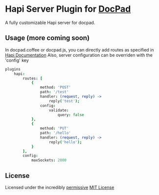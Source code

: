 # Hapi Server Plugin for [DocPad](http://docpad.org)

A fully customizable Hapi server for docpad.

## Usage (more coming soon)

In docpad.coffee or docpad.js, you can directly add routes as specified in [Hapi Documentation](https://github.com/spumko/hapi/blob/master/docs/Reference.md)
Also, server configuration can be overriden with the 'config' key

```coffee
plugins
    hapi:
        routes: [
            {
                method: 'POST'
                path: '/test'
                handler: (request, reply) ->
                    reply('test');
                config:
                    validate:
                        query: false
            },
            {
                method: 'PUT'
                path: '/hello'
                handler: (request, reply) ->
                    reply('hello');
            }
        ],
        config:
            maxSockets: 2000
```

## License
Licensed under the incredibly [permissive](http://en.wikipedia.org/wiki/Permissive_free_software_licence) [MIT License](http://creativecommons.org/licenses/MIT/)